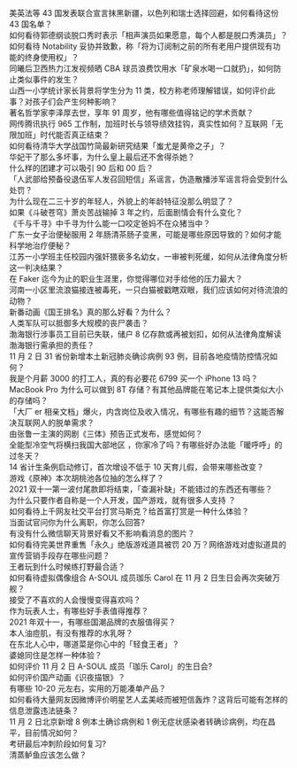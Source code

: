 美英法等 43 国发表联合宣言抹黑新疆，以色列和瑞士选择回避，如何看待这份 43 国名单？  
如何看待郭德纲谈脱口秀时表示「相声演员如果愿意，每个人都是脱口秀演员」？  
如何看待 Notability 妥协并致歉，称「将为订阅制之前的所有老用户提供现有功能的终身使用权」？  
同曦后卫西热力江发视频晒 CBA 球员浪费饮用水「矿泉水喝一口就扔」，如何防止类似事件的发生？  
山西一小学统计家长背景将学生分为 11 类，校方称老师理解错误，如何评价此事？对孩子们会产生何种影响？  
著名哲学家李泽厚去世，享年 91 周岁，他有哪些值得铭记的学术贡献？  
网传腾讯执行 965 工作制，加班时长与领导绩效挂钩，真实性如何？互联网「无限加班」时代能否真正结束？  
如何看待清华大学战国竹简最新研究结果「蚩尤是黄帝之子」？  
华妃干了那么多坏事，为什么皇上最后还不舍得杀她？  
什么样的团建才可以吸引 90 后和 00 后？  
「人武部给预备役退伍军人发召回短信」系谣言，伪造散播涉军谣言将会受到什么处罚？  
为什么现在二三十岁的年轻人，外貌上的年龄特征没那么明显了？  
如果《斗破苍穹》萧炎苦战输掉 3 年之约，后面剧情会有什么变化？  
《千与千寻》中千寻为什么能一口咬定爸妈不在众猪当中？  
广东一女子治便秘服用 2 年肠清茶肠子变黑，可能是哪些原因导致的？如何才能科学地治疗便秘？  
江苏一小学班主任校园内强奸猥亵多名幼女，一审被判死缓，如何从法律角度分析这一判决结果？  
在 Faker 迄今为止的职业生涯里，你觉得哪位对手给他的压力最大？  
河南一小区里流浪猫接连被毒死，一只白猫被戳瞎双眼，我们应该如何对待流浪的动物？  
新番动画《国王排名》真的那么好看？为什么？  
人类军队可以抵御多大规模的丧尸袭击？  
渤海银行涉事员工目前已失联，储户 8 亿存款或再被划扣，如何从法律角度解读渤海银行需承担的责任？  
11 月 2 日 31 省份新增本土新冠肺炎确诊病例 93 例，目前各地疫情防控情况如何？  
我是个月薪 3000 的打工人，真的有必要花 6799 买一个 iPhone 13 吗？  
MacBook Pro 为什么可以做到 8T 存储？有其他品牌能在笔记本上提供类似大小的存储吗？  
「大厂 er 相亲文档」爆火，内含岗位及收入情况，有哪些有趣的细节？这能否解决互联网人的脱单需求？  
由张鲁一主演的网剧《三体》预告正式发布，感觉如何？  
全能型冷空气将横扫我国大部地区 ，你家冷了吗？有哪些好办法能「暖呼呼」的过冬天？  
14 省计生条例启动修订，首次增设不低于 10 天育儿假，会带来哪些改变？  
游戏《原神》本次胡桃池各位抽的怎么样了？  
2021 双十一第一波付尾款即将结束，「查漏补缺」不能错过的东西还有哪些？  
为什么只要作者自称是一个人开发，国产游戏，就有很多人支持 ？  
如何看待上千网友社交平台打赏马斯克？给首富打赏是一种什么体验？  
当面试官问你为什么离职，你怎么回答?  
有没有什么微信聊天背景好看又不影响看消息的图片？  
如何看待完美世界重售「永久」绝版游戏道具被罚 20 万？网络游戏对虚拟道具的宣传营销手段存在哪些问题？  
王者玩到什么时候练打野最合适？  
如何看待虚拟偶像组合 A-SOUL 成员珈乐 Carol 在 11 月 2 日生日会再次突破万舰？  
接受了不喜欢的人会慢慢变得喜欢吗？  
作为玩表人士，有哪些好手表值得推荐？  
2021 年双十一，有哪些国潮品牌的衣服值得买？  
本人油痘肌，有没有推荐的水乳呀？  
在东北人心中，哪道菜是你心中的「轻食王者」？  
婆媳同住是怎样一种体验？  
如何评价 11 月 2 日 A-SOUL 成员「珈乐 Carol」的生日会?  
如何评价国产动画《识夜描银》？  
有哪些 10-20 元左右，实用的万能凑单产品？  
如何看待大量网友因微博评价明星艺人孟美岐而被短信轰炸？这背后可能有怎样的信息泄露违法链条？  
11 月 2 日北京新增 8 例本土确诊病例和 1 例无症状感染者转确诊病例，均在昌平，目前情况如何？  
考研最后冲刺阶段如何复习?  
清蒸鲈鱼应该怎么做？  
